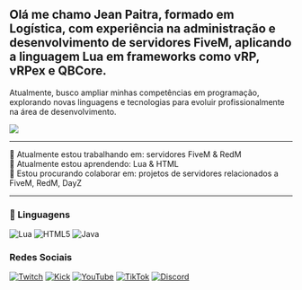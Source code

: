 ## Olá me chamo Jean Paitra, formado em Logística, com experiência na administração e desenvolvimento de servidores FiveM, aplicando a linguagem Lua em frameworks como vRP, vRPex e QBCore.
Atualmente, busco ampliar minhas competências em programação, explorando novas linguagens e tecnologias para evoluir profissionalmente na área de desenvolvimento.

<picture>
  <source
    srcset="https://github-readme-stats.vercel.app/api?username=zJhpgames&show_icons=true&theme=dark"
    media="(prefers-color-scheme: dark)"
  />
  <source
    srcset="https://github-readme-stats.vercel.app/api?username=zJhpgames&show_icons=true"
    media="(prefers-color-scheme: light), (prefers-color-scheme: no-preference)"
  />
  <img src="https://github-readme-stats.vercel.app/api?username=zJhpgames&show_icons=true" />
</picture>

---

🔭 Atualmente estou trabalhando em: servidores FiveM & RedM  
🌱 Atualmente estou aprendendo: Lua & HTML  
👯 Estou procurando colaborar em: projetos de servidores relacionados a FiveM, RedM, DayZ  

---

### 🚀 Linguagens

![Lua](https://img.shields.io/badge/Lua-2C2D72?style=for-the-badge&logo=lua&logoColor=white)
![HTML5](https://img.shields.io/badge/HTML5-E34F26?style=for-the-badge&logo=html5&logoColor=white)
![Java](https://img.shields.io/badge/Java-007396?style=for-the-badge&logo=openjdk&logoColor=white)

###  Redes Sociais

[![Twitch](https://img.shields.io/badge/Twitch-9146FF?style=for-the-badge&logo=twitch&logoColor=white)](https://twitch.tv/com/jhpgames)
[![Kick](https://img.shields.io/badge/Kick-000000?style=for-the-badge&logo=kick&logoColor=white)](https://kick.com/jhpgames)
[![YouTube](https://img.shields.io/badge/YouTube-FF0000?style=for-the-badge&logo=youtube&logoColor=white)](https://www.youtube.com/@Jhpgames)
[![TikTok](https://img.shields.io/badge/TikTok-000000?style=for-the-badge&logo=tiktok&logoColor=white)](https://www.tiktok.com/@jhpgames)
[![Discord](https://img.shields.io/badge/Discord-5865F2?style=for-the-badge&logo=discord&logoColor=white)](https://discord.gg/D8ZZNfV)

